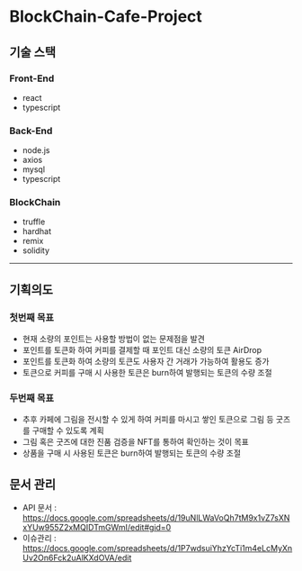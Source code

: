 # BlockChain-Cafe-Project

## 기술 스택

### Front-End

- react
- typescript

### Back-End

- node.js
- axios
- mysql
- typescript

### BlockChain

- truffle
- hardhat
- remix
- solidity

---

## 기획의도

### 첫번째 목표

- 현재 소량의 포인트는 사용할 방법이 없는 문제점을 발견
- 포인트를 토큰화 하여 커피를 결제할 때 포인트 대신 소량의 토큰 AirDrop
- 포인트를 토큰화 하여 소량의 토큰도 사용자 간 거래가 가능하여 활용도 증가
- 토큰으로 커피를 구매 시 사용한 토큰은 burn하여 발행되는 토큰의 수량 조절

### 두번째 목표

- 추후 카페에 그림을 전시할 수 있게 하여 커피를 마시고 쌓인 토큰으로 그림 등 굿즈를 구매할 수 있도록 계획
- 그림 혹은 굿즈에 대한 진품 검증을 NFT를 통하여 확인하는 것이 목표
- 상품을 구매 시 사용된 토큰은 burn하여 발행되는 토큰의 수량 조절

## 문서 관리

- API 문서 : https://docs.google.com/spreadsheets/d/19uNlLWaVoQh7tM9x1vZ7sXNxYUw955Z2xMQIDTmGWmI/edit#gid=0
- 이슈관리 : https://docs.google.com/spreadsheets/d/1P7wdsuiYhzYcTi1m4eLcMyXnUv2On6Fck2uAlKXdOVA/edit
